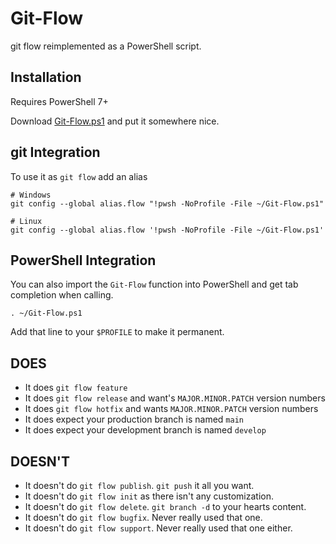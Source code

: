 # Git-Flow

git flow reimplemented as a PowerShell script.

## Installation

Requires PowerShell 7+

Download [Git-Flow.ps1](Git-Flow.ps1) and put it somewhere nice.

## git Integration

To use it as `git flow` add an alias

    # Windows
    git config --global alias.flow "!pwsh -NoProfile -File ~/Git-Flow.ps1"

    # Linux
    git config --global alias.flow '!pwsh -NoProfile -File ~/Git-Flow.ps1'

## PowerShell Integration

You can also import the `Git-Flow` function into PowerShell and get tab completion when calling.

    . ~/Git-Flow.ps1

Add that line to your `$PROFILE` to make it permanent.


## DOES

- It does `git flow feature`
- It does `git flow release` and want's `MAJOR.MINOR.PATCH` version numbers
- It does `git flow hotfix` and wants `MAJOR.MINOR.PATCH` version numbers
- It does expect your production branch is named `main` 
- It does expect your development branch is named `develop`

## DOESN'T

- It doesn't do `git flow publish`. `git push` it all you want.
- It doesn't do `git flow init` as there isn't any customization.
- It doesn't do `git flow delete`. `git branch -d` to your hearts content.
- It doesn't do `git flow bugfix`. Never really used that one.
- It doesn't do `git flow support`. Never really used that one either.
